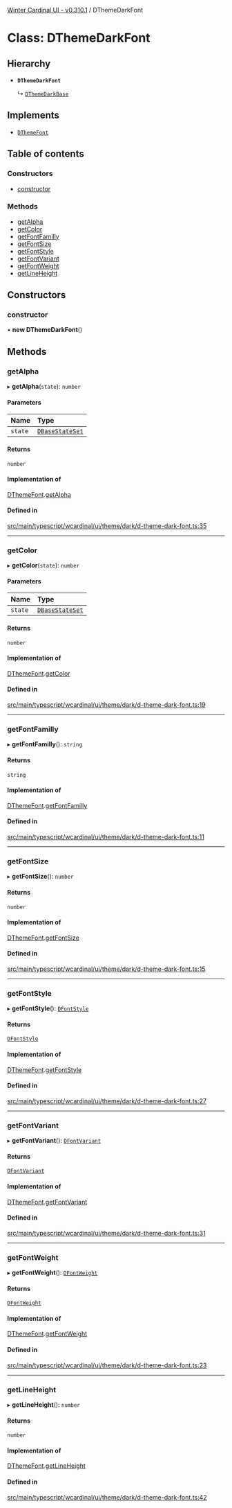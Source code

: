 [Winter Cardinal UI - v0.310.1](../index.md) / DThemeDarkFont

# Class: DThemeDarkFont

## Hierarchy

- **`DThemeDarkFont`**

  ↳ [`DThemeDarkBase`](DThemeDarkBase.md)

## Implements

- [`DThemeFont`](../interfaces/DThemeFont.md)

## Table of contents

### Constructors

- [constructor](DThemeDarkFont.md#constructor)

### Methods

- [getAlpha](DThemeDarkFont.md#getalpha)
- [getColor](DThemeDarkFont.md#getcolor)
- [getFontFamilly](DThemeDarkFont.md#getfontfamilly)
- [getFontSize](DThemeDarkFont.md#getfontsize)
- [getFontStyle](DThemeDarkFont.md#getfontstyle)
- [getFontVariant](DThemeDarkFont.md#getfontvariant)
- [getFontWeight](DThemeDarkFont.md#getfontweight)
- [getLineHeight](DThemeDarkFont.md#getlineheight)

## Constructors

### constructor

• **new DThemeDarkFont**()

## Methods

### getAlpha

▸ **getAlpha**(`state`): `number`

#### Parameters

| Name | Type |
| :------ | :------ |
| `state` | [`DBaseStateSet`](../interfaces/DBaseStateSet.md) |

#### Returns

`number`

#### Implementation of

[DThemeFont](../interfaces/DThemeFont.md).[getAlpha](../interfaces/DThemeFont.md#getalpha)

#### Defined in

[src/main/typescript/wcardinal/ui/theme/dark/d-theme-dark-font.ts:35](https://github.com/winter-cardinal/winter-cardinal-ui/blob/v0.310.1/src/main/typescript/wcardinal/ui/theme/dark/d-theme-dark-font.ts#L35)

___

### getColor

▸ **getColor**(`state`): `number`

#### Parameters

| Name | Type |
| :------ | :------ |
| `state` | [`DBaseStateSet`](../interfaces/DBaseStateSet.md) |

#### Returns

`number`

#### Implementation of

[DThemeFont](../interfaces/DThemeFont.md).[getColor](../interfaces/DThemeFont.md#getcolor)

#### Defined in

[src/main/typescript/wcardinal/ui/theme/dark/d-theme-dark-font.ts:19](https://github.com/winter-cardinal/winter-cardinal-ui/blob/v0.310.1/src/main/typescript/wcardinal/ui/theme/dark/d-theme-dark-font.ts#L19)

___

### getFontFamilly

▸ **getFontFamilly**(): `string`

#### Returns

`string`

#### Implementation of

[DThemeFont](../interfaces/DThemeFont.md).[getFontFamilly](../interfaces/DThemeFont.md#getfontfamilly)

#### Defined in

[src/main/typescript/wcardinal/ui/theme/dark/d-theme-dark-font.ts:11](https://github.com/winter-cardinal/winter-cardinal-ui/blob/v0.310.1/src/main/typescript/wcardinal/ui/theme/dark/d-theme-dark-font.ts#L11)

___

### getFontSize

▸ **getFontSize**(): `number`

#### Returns

`number`

#### Implementation of

[DThemeFont](../interfaces/DThemeFont.md).[getFontSize](../interfaces/DThemeFont.md#getfontsize)

#### Defined in

[src/main/typescript/wcardinal/ui/theme/dark/d-theme-dark-font.ts:15](https://github.com/winter-cardinal/winter-cardinal-ui/blob/v0.310.1/src/main/typescript/wcardinal/ui/theme/dark/d-theme-dark-font.ts#L15)

___

### getFontStyle

▸ **getFontStyle**(): [`DFontStyle`](../index.md#dfontstyle)

#### Returns

[`DFontStyle`](../index.md#dfontstyle)

#### Implementation of

[DThemeFont](../interfaces/DThemeFont.md).[getFontStyle](../interfaces/DThemeFont.md#getfontstyle)

#### Defined in

[src/main/typescript/wcardinal/ui/theme/dark/d-theme-dark-font.ts:27](https://github.com/winter-cardinal/winter-cardinal-ui/blob/v0.310.1/src/main/typescript/wcardinal/ui/theme/dark/d-theme-dark-font.ts#L27)

___

### getFontVariant

▸ **getFontVariant**(): [`DFontVariant`](../index.md#dfontvariant)

#### Returns

[`DFontVariant`](../index.md#dfontvariant)

#### Implementation of

[DThemeFont](../interfaces/DThemeFont.md).[getFontVariant](../interfaces/DThemeFont.md#getfontvariant)

#### Defined in

[src/main/typescript/wcardinal/ui/theme/dark/d-theme-dark-font.ts:31](https://github.com/winter-cardinal/winter-cardinal-ui/blob/v0.310.1/src/main/typescript/wcardinal/ui/theme/dark/d-theme-dark-font.ts#L31)

___

### getFontWeight

▸ **getFontWeight**(): [`DFontWeight`](../index.md#dfontweight)

#### Returns

[`DFontWeight`](../index.md#dfontweight)

#### Implementation of

[DThemeFont](../interfaces/DThemeFont.md).[getFontWeight](../interfaces/DThemeFont.md#getfontweight)

#### Defined in

[src/main/typescript/wcardinal/ui/theme/dark/d-theme-dark-font.ts:23](https://github.com/winter-cardinal/winter-cardinal-ui/blob/v0.310.1/src/main/typescript/wcardinal/ui/theme/dark/d-theme-dark-font.ts#L23)

___

### getLineHeight

▸ **getLineHeight**(): `number`

#### Returns

`number`

#### Implementation of

[DThemeFont](../interfaces/DThemeFont.md).[getLineHeight](../interfaces/DThemeFont.md#getlineheight)

#### Defined in

[src/main/typescript/wcardinal/ui/theme/dark/d-theme-dark-font.ts:42](https://github.com/winter-cardinal/winter-cardinal-ui/blob/v0.310.1/src/main/typescript/wcardinal/ui/theme/dark/d-theme-dark-font.ts#L42)
